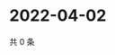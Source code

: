 # 2022-04-02

共 0 条

<!-- BEGIN WEIBO -->
<!-- 最后更新时间 Sat Apr 02 2022 13:11:23 GMT+0800 (China Standard Time) -->

<!-- END WEIBO -->
